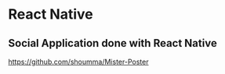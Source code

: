 # React Native

## Social Application done with React Native
https://github.com/shoumma/Mister-Poster
